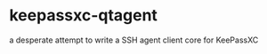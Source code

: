 keepassxc-qtagent
=================

a desperate attempt to write a SSH agent client core for KeePassXC
